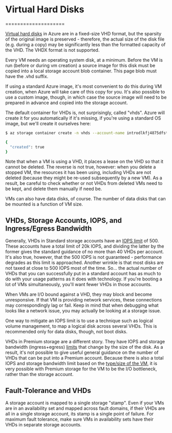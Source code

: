 # Virtual Hard Disks
====================

[Virtual hard disks](https://docs.microsoft.com/en-us/azure/virtual-machines/virtual-machines-linux-about-disks-vhds)
 in Azure are in a fixed-size VHD format, but the sparsity 
of the original image is preserved - therefore, the actual size of the disk 
file (e.g. during a copy) may be significantly less than the formatted capacity
of the VHD.  The VHDX format is not supported.

Every VM needs an operating system disk, at a minimum.  Before the VM is run
(before or during vm creation) a source image for this disk must be copied
into a local storage account blob container.  This page blob must have the
.vhd suffix.

If using a standard Azure image, it's most convenient to do this during VM
creation, when Azure will take care of this copy for you.  It's also possible
to use a custom image, though, in which case the source image will need to be 
prepared in advance and copied into the storage account. 

The default container for VHDs is, not surprisingly, called "vhds".  Azure
will create it for you automatically if it's missing, if you're using a
standard OS image, but we'll create it ourselves here:

```bash
$ az storage container create -n vhds --account-name introdlkfj4875dfstrg --account-key zp/5Ek+YHn24bIfLwy84BPxOtgxs4CqeH6wgbKp+IXSJwfqXFmBHK7lGHuId125tFI25neKSzsC6om/Bj7vDSA== 

{
  "created": true
}
```

Note that when a VM is using a VHD, it places a lease on the VHD so that
it cannot be deleted.  The reverse is not true, however: when you delete
a stopped VM, the resources it has been using, including VHDs are not
deleted (because they might be re-used subsequently by a new VM).  As a
result, be careful to check whether or not VHDs from deleted VMs need to
be kept, and delete them manually if need be.

VMs can also have data disks, of course.  The number of data disks that
can be mounted is a function of VM size.

## VHDs, Storage Accounts, IOPS, and Ingress/Egress Bandwidth

Generally, VHDs in Standard storage accounts have an [IOPS limit](https://docs.microsoft.com/en-us/azure/storage/storage-scalability-targets) of 500.
These accounts have a total limit of 20k IOPS, and dividing the latter by
the former gives the standard guidance of no more than 40 VHDs per account.
It's also true, however, that the 500 IOPS is not guaranteed - performance
degrades as this limit is approached.  Another wrinkle is that most disks
are not taxed at close to 500 IOPS most of the time.  So... the actual
number of VHDs that you can successfully put in a standard account has as
much to do with your usage patterns as it does with technology.  If you're
booting a lot of VMs simultaneously, you'll want fewer VHDs in those accounts.

When VMs are I/O bound against a VHD, they may block and become unresponsive.
If that VM is providing network services, these connections may correspondingly
lag or fail.  Keep in mind that when debugging what looks like a network
issue, you may actually be looking at a storage issue.

One way to mitigate an IOPS limit is to use a technique such as logical
volume management, to map a logical disk across several VHDs.  This is
recommended only for data disks, though, not boot disks.

VHDs in Premium storage are a different story.  They have IOPS and storage
bandwidth (ingress+egress) [limits](https://docs.microsoft.com/en-us/azure/storage/storage-premium-storage) that change by the size of the disk.  As a
result, it's not possible to give useful general guidance on the number of
VHDs that can be put into a Premium account.
Because there is also a total IOPS and storage bandwidth limit based on the 
[type/size of the VM](https://docs.microsoft.com/en-us/azure/virtual-machines/virtual-machines-linux-sizes),
it is very possible with Premium storage for the VM to be the I/O bottleneck,
rather than the storage account.  

## Fault-Tolerance and VHDs

A storage account is mapped to a single storage "stamp".  Even if your VMs
are in an availability set and mapped across fault domains, if their VHDs
are all in a single storage account, its stamp is a single point of failure.
For maximum fault tolerance, make sure VMs in availability sets have their
VHDs in separate storage accounts.
